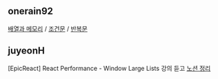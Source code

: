 <h2>onerain92</h2><a href="https://www.notion.so/2ccc8c2459174ad190f81a894f5a5331">배열과 메모리</a> / <a href="https://www.notion.so/a68b98ab84b2429998c63299075ea286">조건문</a> / <a href="https://www.notion.so/70cf470a18864cfd8594db23dd8d42fe">반복문</a><h2>juyeonH</h2>[EpicReact] React Performance - Window Large Lists 강의 듣고 <a href="https://mycodeplayground66.notion.site/React-Performance-Window-Large-Lists-4118d0a6b87a48078e3bf86f4371d823">노션 정리</a>